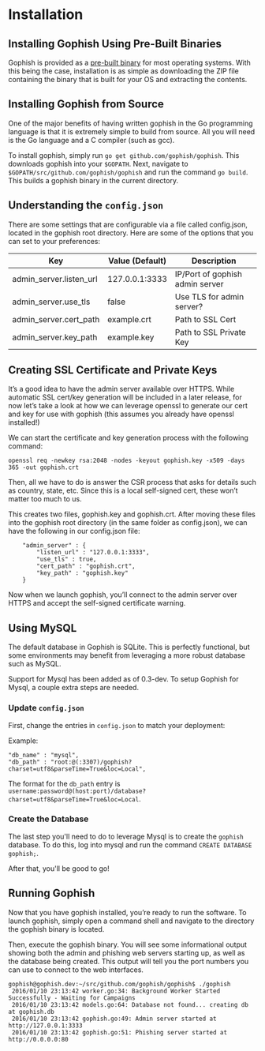 # Installation

## Installing Gophish Using Pre-Built Binaries

Gophish is provided as a [pre-built binary](https://github.com/gophish/gophish/releases) for most operating systems. With this being the case, installation is as simple as downloading the ZIP file containing the binary that is built for your OS and extracting the contents.

## Installing Gophish from Source

One of the major benefits of having written gophish in the Go programming language is that it is extremely simple to build from source. All you will need is the Go language and a C compiler (such as gcc).

To install gophish, simply run `go get github.com/gophish/gophish`. This downloads gophish into your `$GOPATH`.
Next, navigate to `$GOPATH/src/github.com/gophish/gophish` and run the command `go build`. This builds a gophish binary in the current directory.

## Understanding the `config.json`
There are some settings that are configurable via a file called config.json, located in the gophish root directory. Here are some of the options that you can set to your preferences:

|Key                       | Value (Default) | Description                     |
|--------------------------|-----------------|---------------------------------|
|admin_server.listen_url   | 127.0.0.1:3333  | IP/Port of gophish admin server |
|admin_server.use_tls      | false           | Use TLS for admin server?       |
|admin_server.cert_path    | example.crt     | Path to SSL Cert                |
|admin_server.key_path     | example.key     | Path to SSL Private Key         |

## Creating SSL Certificate and Private Keys

It’s a good idea to have the admin server available over HTTPS. While automatic SSL cert/key generation will be included in a later release, for now let’s take a look at how we can leverage openssl to generate our cert and key for use with gophish (this assumes you already have openssl installed!)

We can start the certificate and key generation process with the following command:
```
openssl req -newkey rsa:2048 -nodes -keyout gophish.key -x509 -days 365 -out gophish.crt
```
Then, all we have to do is answer the CSR process that asks for details such as country, state, etc. Since this is a local self-signed cert, these won’t matter too much to us.

This creates two files, gophish.key and gophish.crt. After moving these files into the gophish root directory (in the same folder as config.json), we can have the following in our config.json file:
```
	"admin_server" : {
		"listen_url" : "127.0.0.1:3333",
		"use_tls" : true,
		"cert_path" : "gophish.crt",
		"key_path" : "gophish.key"
	}
```
Now when we launch gophish, you’ll connect to the admin server over HTTPS and accept the self-signed certificate warning.

## Using MySQL
The default database in Gophish is SQLite. This is perfectly functional, but some environments may benefit from leveraging a more robust database such as MySQL.

Support for Mysql has been added as of 0.3-dev. To setup Gophish for Mysql, a couple extra steps are needed.

### Update `config.json`
First, change the entries in `config.json` to match your deployment:

Example:
```
"db_name" : "mysql",
"db_path" : "root:@(:3307)/gophish?charset=utf8&parseTime=True&loc=Local",
```

The format for the `db_path` entry is `username:password@(host:port)/database?charset=utf8&parseTime=True&loc=Local`.

### Create the Database
The last step you'll need to do to leverage Mysql is to create the `gophish` database. To do this, log into mysql and run the command `CREATE DATABASE gophish;`.

After that, you'll be good to go!

## Running Gophish
Now that you have gophish installed, you’re ready to run the software. To launch gophish, simply open a command shell and navigate to the directory the gophish binary is located.

Then, execute the gophish binary. You will see some informational output showing both the admin and phishing web servers starting up, as well as the database being created. This output will tell you the port numbers you can use to connect to the web interfaces.

```
gophish@gophish.dev:~/src/github.com/gophish/gophish$ ./gophish
 2016/01/10 23:13:42 worker.go:34: Background Worker Started Successfully - Waiting for Campaigns
 2016/01/10 23:13:42 models.go:64: Database not found... creating db at gophish.db
 2016/01/10 23:13:42 gophish.go:49: Admin server started at http://127.0.0.1:3333
 2016/01/10 23:13:42 gophish.go:51: Phishing server started at http://0.0.0.0:80
```